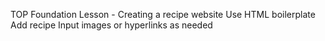 TOP Foundation Lesson - Creating a recipe website
Use HTML boilerplate
Add recipe
Input images or hyperlinks as needed